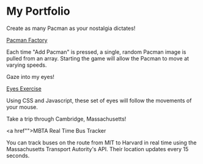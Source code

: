 # My Portfolio

Create as many Pacman as your nostalgia dictates!

<a href="">Pacman Factory</a>

Each time "Add Pacman" is pressed, a single, random Pacman image is pulled from an array. Starting the game will allow the Pacman to move at varying speeds.


Gaze into my eyes!

<a href="">Eyes Exercise</a>

Using CSS and Javascript, these set of eyes will follow the movements of your mouse.


Take a trip through Cambridge, Massachusetts!

<a href"">MBTA Real Time Bus Tracker</a>

You can track buses on the route from MIT to Harvard in real time using the Massachusetts Transport Autority's API. Their location updates every 15 seconds.
